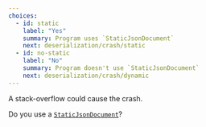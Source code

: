 ```yaml
---
choices:
  - id: static
    label: "Yes" 
    summary: Program uses `StaticJsonDocument`
    next: deserialization/crash/static
  - id: no-static
    label: "No"
    summary: Program doesn't use `StaticJsonDocument`
    next: deserialization/crash/dynamic
---
```


A stack-overflow could cause the crash.

Do you use a [`StaticJsonDocument`](/v6/api/staticjsondocument/)?